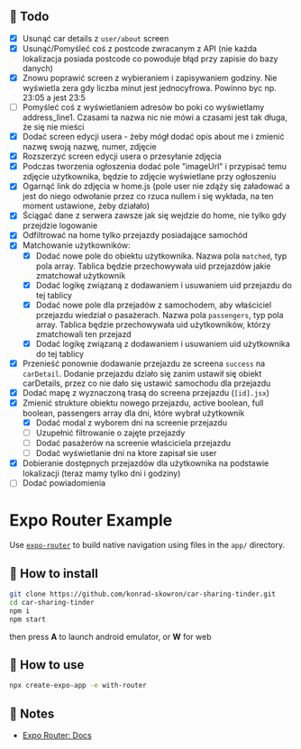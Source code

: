 ## :construction_worker: Todo

- [x] Usunąć car details z `user/about` screen
- [x] Usunąć/Pomyśleć coś z postcode zwracanym z API (nie każda lokalizacja posiada postcode co powoduje błąd przy zapisie do bazy danych)
- [x] Znowu poprawić screen z wybieraniem i zapisywaniem godziny. Nie wyświetla zera gdy liczba minut jest jednocyfrowa. Powinno byc np. 23:05 a jest 23:5
- [ ] Pomyśleć coś z wyświetlaniem adresów bo poki co wyświetlamy address_line1. Czasami ta nazwa nic nie mówi a czasami jest tak długa, że się nie mieści
- [x] Dodać screen edycji usera - żeby mógł dodać opis about me i zmienić nazwę swoją nazwę, numer, zdjęcie
- [x] Rozszerzyć screen edycji usera o przesyłanie zdjęcia
- [x] Podczas tworzenia ogłoszenia dodać pole "imageUrl" i przypisać temu zdjęcie użytkownika, będzie to zdjęcie wyświetlane przy ogłoszeniu
- [x] Ogarnąć link do zdjęcia w home.js (pole user nie zdąży się załadować a jest do niego odwołanie przez co rzuca nullem i się wykłada, na ten moment ustawione, żeby działało)
- [x] Ściągać dane z serwera zawsze jak się wejdzie do home, nie tylko gdy przejdzie logowanie
- [x] Odfiltrować na home tylko przejazdy posiadające samochód
- [x] Matchowanie użytkowników:
  - [x] Dodać nowe pole do obiektu użytkownika. Nazwa pola `matched`, typ pola array. Tablica będzie przechowywała uid przejazdów jakie zmatchował użytkownik
  - [x] Dodać logikę związaną z dodawaniem i usuwaniem uid przejazdu do tej tablicy
  - [x] Dodać nowe pole dla przejadów z samochodem, aby właściciel przejazdu wiedział o pasażerach. Nazwa pola `passengers`, typ pola array. Tablica będzie przechowywała uid użytkowników, którzy zmatchowali ten przejazd
  - [x] Dodać logikę związaną z dodawaniem i usuwaniem uid użytkownika do tej tablicy
- [x] Przenieść ponownie dodawanie przejazdu ze screena `success` na `carDetail`. Dodanie przejazdu działo się zanim ustawił się obiekt carDetails, przez co nie dało się ustawić samochodu dla przejazdu
- [x] Dodać mapę z wyznaczoną trasą do screena przejazdu (`[id].jsx`)
- [x] Zmienić strukture obiektu nowego przejazdu, active boolean, full boolean, passengers array dla dni, które wybrał użytkownik
  - [x] Dodać modal z wyborem dni na screenie przejazdu
  - [ ] Uzupełnić filtrowanie o zajęte przejazdy
  - [ ] Dodać pasażerów na screenie właściciela przejazdu
  - [ ] Dodać wyświetlanie dni na ktore zapisał sie user
- [x] Dobieranie dostępnych przejazdów dla użytkownika na podstawie lokalizacji (teraz mamy tylko dni i godziny)
- [ ] Dodać powiadomienia

# Expo Router Example

Use [`expo-router`](https://docs.expo.dev/router/introduction/) to build native navigation using files in the `app/` directory.

## 🔨 How to install

```sh
git clone https://github.com/konrad-skowron/car-sharing-tinder.git
cd car-sharing-tinder
npm i
npm start
```

then press **A** to launch android emulator, or **W** for web

## 🚀 How to use

```sh
npx create-expo-app -e with-router
```

## 📝 Notes

- [Expo Router: Docs](https://docs.expo.dev/router/introduction/)
